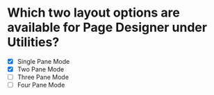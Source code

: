# Which two layout options are available for Page Designer under Utilities?

- [x] Single Pane Mode
- [x] Two Pane Mode
- [ ] Three Pane Mode
- [ ] Four Pane Mode